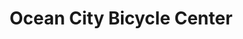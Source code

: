 ---
title: "Ocean City Bicycle Center"
url: /ocean-city/ocean-city-bicycle-center/
shop: bicycle
---